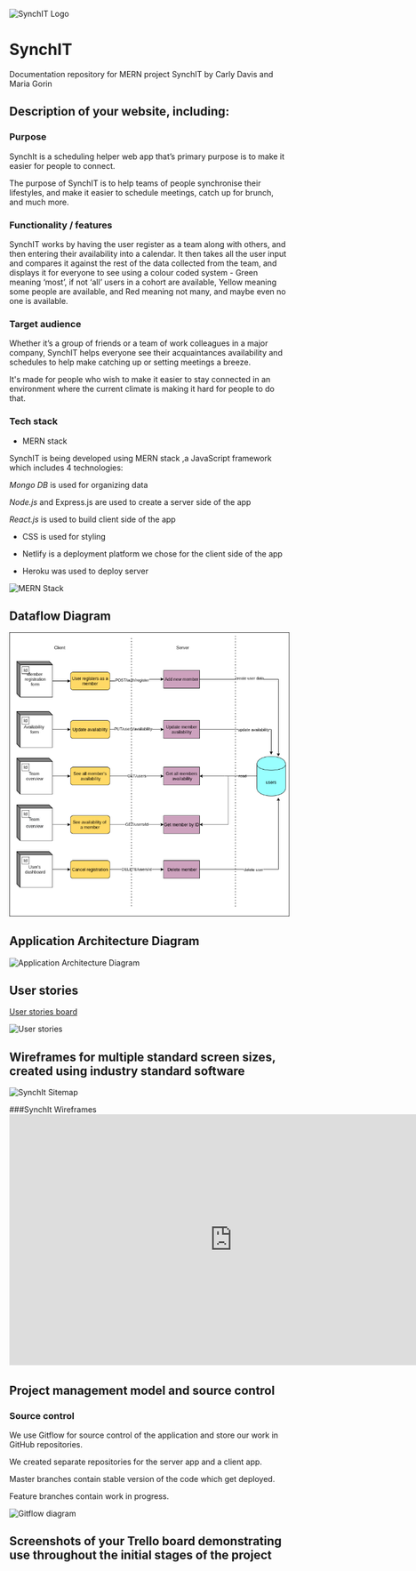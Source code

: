 ![SynchIT Logo](images/synchit-logo.png "SynchIT Logo")


# SynchIT
Documentation repository for MERN project SynchIT by Carly Davis and Maria Gorin

## Description of your website, including:

### Purpose

SynchIt is a scheduling helper web app that’s primary purpose is to make it easier for people to connect.

The purpose of SynchIT is to help teams of people synchronise their lifestyles, and make it easier to schedule meetings, catch up for brunch, and much more.


### Functionality / features

SynchIT works by having the user register as a team along with others, and then entering their availability into a calendar. It then takes all the user input and compares it against the rest of the data collected from the team, and displays it for everyone to see using a colour coded system - Green meaning ‘most’, if not ‘all’ users in a cohort are available, Yellow meaning some people are available, and Red meaning not many, and maybe even no one is available.


### Target audience

Whether it’s a group of friends or a team of work colleagues in a major company, SynchIT helps everyone see their acquaintances availability and schedules to help make catching up or setting meetings a breeze.

It's made for people who wish to make it easier to stay connected in an environment where the current climate is making it hard for people to do that.

### Tech stack

- MERN stack

SynchIT is being developed using MERN stack ,a JavaScript framework which includes 4 technologies:

_Mongo DB_ is used for organizing data

_Node.js_ and Express.js are used to create a server side of the app

_React.js_ is used to build client side of the app

- CSS is used for styling 

- Netlify is a deployment platform we chose for the client side of the app

- Heroku was used to deploy server

![MERN Stack](images/mern-stack.jpeg "MERN")

## Dataflow Diagram

![SynchIT DFD](images/dataflow-diagram.png)

## Application Architecture Diagram

![Application Architecture Diagram](images/architecture-diagram.png)

## User stories

[User stories board](https://app.cardboardit.com/maps/135109#)

![User stories](images/user-stories.png)

## Wireframes for multiple standard screen sizes, created using industry standard software

![SynchIt Sitemap](images/SynchIT-Sitemap.jpeg "SynchIt Sitemap")

###SynchIt Wireframes <iframe style="border: 1px solid rgba(0, 0, 0, 0.1);" width="800" height="450" src="https://www.figma.com/embed?embed_host=share&url=https%3A%2F%2Fwww.figma.com%2Ffile%2F7zC7RSMN6l2X8MeCQK5gyr%2FSynchIT%3Fnode-id%3D0%253A1&chrome=DOCUMENTATION" allowfullscreen></iframe> 



## Project management model and source control

### Source control

We use Gitflow for source control of the application and store our work in GitHub repositories.

We created separate repositories for the server app and a client app.

Master branches contain stable version of the code which get deployed.

Feature branches contain work in progress.

![Gitflow diagram](images/git-workflow.png)

## Screenshots of your Trello board demonstrating use throughout the initial stages of the project
